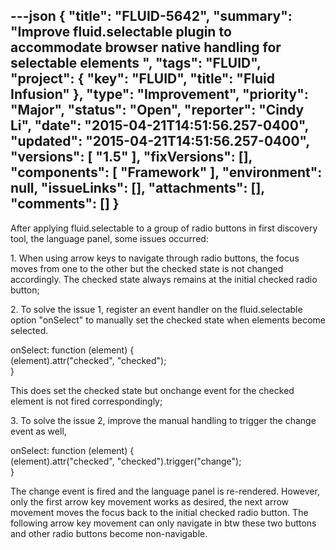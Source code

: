 ---json
{
  "title": "FLUID-5642",
  "summary": "Improve fluid.selectable plugin to accommodate browser native handling for selectable elements ",
  "tags": "FLUID",
  "project": {
    "key": "FLUID",
    "title": "Fluid Infusion"
  },
  "type": "Improvement",
  "priority": "Major",
  "status": "Open",
  "reporter": "Cindy Li",
  "date": "2015-04-21T14:51:56.257-0400",
  "updated": "2015-04-21T14:51:56.257-0400",
  "versions": [
    "1.5"
  ],
  "fixVersions": [],
  "components": [
    "Framework"
  ],
  "environment": null,
  "issueLinks": [],
  "attachments": [],
  "comments": []
}
---
After applying fluid.selectable to a group of radio buttons in first discovery tool, the language panel, some issues occurred:

1\. When using arrow keys to navigate through radio buttons, the focus moves from one to the other but the checked state is not changed accordingly. The checked state always remains at the initial checked radio button;

2\. To solve the issue 1, register an event handler on the fluid.selectable option "onSelect" to manually set the checked state when elements become selected.&#x20;

onSelect: function (element) {\
(element).attr("checked", "checked");\
}

This does set the checked state but onchange event for the checked element is not fired correspondingly;

3\. To solve the issue 2, improve the manual handling to trigger the change event as well,

onSelect: function (element) {\
(element).attr("checked", "checked").trigger("change");\
}

The change event is fired and the language panel is re-rendered. However, only the first arrow key movement works as desired, the next arrow movement moves the focus back to the initial checked radio button. The following arrow key movement can only navigate in btw these two buttons and other radio buttons become non-navigable.

        
